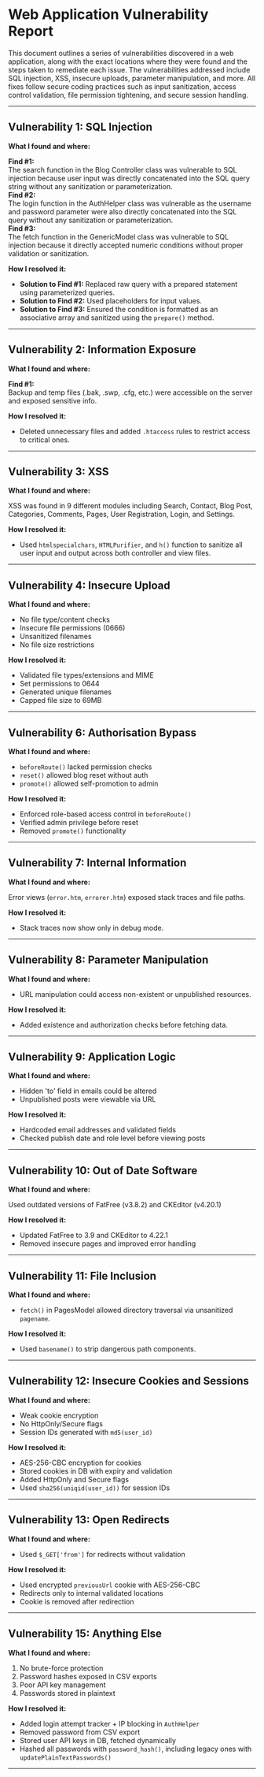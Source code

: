 # Web Application Vulnerability Report

This document outlines a series of vulnerabilities discovered in a web application, along with the exact locations where they were found and the steps taken to remediate each issue. The vulnerabilities addressed include SQL injection, XSS, insecure uploads, parameter manipulation, and more. All fixes follow secure coding practices such as input sanitization, access control validation, file permission tightening, and secure session handling.

---


## Vulnerability 1: SQL Injection


**What I found and where:**

**Find #1:**  
The search function in the Blog Controller class was vulnerable to SQL injection because user input was directly concatenated into the SQL query string without any sanitization or parameterization.  
**Find #2:**  
The login function in the AuthHelper class was vulnerable as the username and password parameter were also directly concatenated into the SQL query without any sanitization or parameterization.  
**Find #3:**  
The fetch function in the GenericModel class was vulnerable to SQL injection because it directly accepted numeric conditions without proper validation or sanitization.

**How I resolved it:**

- **Solution to Find #1:** Replaced raw query with a prepared statement using parameterized queries.  
- **Solution to Find #2:** Used placeholders for input values.  
- **Solution to Find #3:** Ensured the condition is formatted as an associative array and sanitized using the `prepare()` method.

---


## Vulnerability 2: Information Exposure


**What I found and where:**

**Find #1:**  
Backup and temp files (.bak, .swp, .cfg, etc.) were accessible on the server and exposed sensitive info.

**How I resolved it:**

- Deleted unnecessary files and added `.htaccess` rules to restrict access to critical ones.

---


## Vulnerability 3: XSS


**What I found and where:**

XSS was found in 9 different modules including Search, Contact, Blog Post, Categories, Comments, Pages, User Registration, Login, and Settings.

**How I resolved it:**

- Used `htmlspecialchars`, `HTMLPurifier`, and `h()` function to sanitize all user input and output across both controller and view files.

---


## Vulnerability 4: Insecure Upload


**What I found and where:**

- No file type/content checks  
- Insecure file permissions (0666)  
- Unsanitized filenames  
- No file size restrictions  

**How I resolved it:**

- Validated file types/extensions and MIME  
- Set permissions to 0644  
- Generated unique filenames  
- Capped file size to 69MB

---


## Vulnerability 6: Authorisation Bypass


**What I found and where:**

- `beforeRoute()` lacked permission checks  
- `reset()` allowed blog reset without auth  
- `promote()` allowed self-promotion to admin  

**How I resolved it:**

- Enforced role-based access control in `beforeRoute()`  
- Verified admin privilege before reset  
- Removed `promote()` functionality

---


## Vulnerability 7: Internal Information


**What I found and where:**

Error views (`error.htm`, `errorer.htm`) exposed stack traces and file paths.

**How I resolved it:**

- Stack traces now show only in debug mode.

---


## Vulnerability 8: Parameter Manipulation


**What I found and where:**

- URL manipulation could access non-existent or unpublished resources.

**How I resolved it:**

- Added existence and authorization checks before fetching data.

---


## Vulnerability 9: Application Logic


**What I found and where:**

- Hidden 'to' field in emails could be altered  
- Unpublished posts were viewable via URL  

**How I resolved it:**

- Hardcoded email addresses and validated fields  
- Checked publish date and role level before viewing posts

---


## Vulnerability 10: Out of Date Software


**What I found and where:**

Used outdated versions of FatFree (v3.8.2) and CKEditor (v4.20.1)

**How I resolved it:**

- Updated FatFree to 3.9 and CKEditor to 4.22.1  
- Removed insecure pages and improved error handling

---


## Vulnerability 11: File Inclusion


**What I found and where:**

- `fetch()` in PagesModel allowed directory traversal via unsanitized `pagename`.

**How I resolved it:**

- Used `basename()` to strip dangerous path components.

---


## Vulnerability 12: Insecure Cookies and Sessions


**What I found and where:**

- Weak cookie encryption  
- No HttpOnly/Secure flags  
- Session IDs generated with `md5(user_id)`

**How I resolved it:**

- AES-256-CBC encryption for cookies  
- Stored cookies in DB with expiry and validation  
- Added HttpOnly and Secure flags  
- Used `sha256(uniqid(user_id))` for session IDs

---


## Vulnerability 13: Open Redirects


**What I found and where:**

- Used `$_GET['from']` for redirects without validation

**How I resolved it:**

- Used encrypted `previousUrl` cookie with AES-256-CBC  
- Redirects only to internal validated locations  
- Cookie is removed after redirection

---


## Vulnerability 15: Anything Else


**What I found and where:**

1. No brute-force protection  
2. Password hashes exposed in CSV exports  
3. Poor API key management  
4. Passwords stored in plaintext  

**How I resolved it:**

- Added login attempt tracker + IP blocking in `AuthHelper`  
- Removed password from CSV export  
- Stored user API keys in DB, fetched dynamically  
- Hashed all passwords with `password_hash()`, including legacy ones with `updatePlainTextPasswords()`

---

